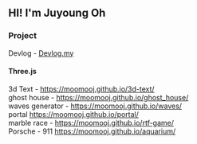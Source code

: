 ##  HI! I'm Juyoung Oh

### Project
Devlog - [Devlog.my](https://www.devlog.my/) <br>

#### Three.js
3d Text - https://moomooj.github.io/3d-text/ <br>
ghost house - https://moomooj.github.io/ghost_house/ <br>
waves generator - https://moomooj.github.io/waves/ <br>
portal https://moomooj.github.io/portal/ <br>
marble race - https://moomooj.github.io/rtf-game/ <br>
Porsche - 911 https://moomooj.github.io/aquarium/ <br>

